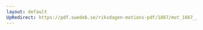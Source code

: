 ```yaml
---
layout: default
UpRedirect: https://pdf.swedeb.se/riksdagen-motions-pdf/1867/mot_1867__ak__00099/mot_1867__ak__00099_004.pdf
---
```

